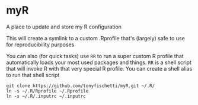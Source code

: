 myR
===

A place to update and store my R configuration

This will create a symlink to a custom .Rprofile that's
(largely) safe to use for reproducibility purposes

You can also (for quick tasks) use `RR` to run a super
custom R profile that automatically loads your most
used packages and things.
`RR` is a shell script that will invoke R with that very special
R profile. You can create a shell alias to run that shell
script

    git clone https://github.com/tonyfischetti/myR.git ~/.R/
    ln -s ~/.R/Rprofile ~/.Rprofile
    ln -s ~/.R/.inputrc ~/.inputrc
